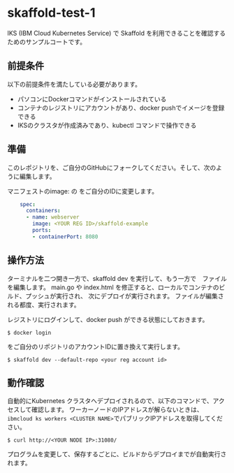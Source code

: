 # skaffold-test-1

IKS (IBM Cloud Kubernetes Service) で Skaffold を利用できることを確認するためのサンプルコートです。


## 前提条件

以下の前提条件を満たしている必要があります。

* パソコンにDockerコマンドがインストールされている
* コンテナのレジストリにアカウントがあり、docker pushでイメージを登録できる
* IKSのクラスタが作成済みであり、kubectl コマンドで操作できる


## 準備

このレポジトリを、ご自分のGitHubにフォークしてください。そして、次のように編集します。

マニフェストのimage: の<YOUR REG ID> をご自分のIDに変更します。

~~~file:k8s-webserver.yaml
    spec:
      containers:
      - name: webserver
        image: <YOUR REG ID>/skaffold-example
        ports:
        - containerPort: 8080
~~~



## 操作方法

ターミナルを二つ開き一方で、skaffold dev を実行して、もう一方で　ファイルを編集します。
main.go や index.html を修正すると、ローカルでコンテナのビルド、プッシュが実行され、
次にデプロイが実行されます。 ファイルが編集される都度、実行されます。


レジストリにログインして、docker push ができる状態にしておきます。

~~~
$ docker login
~~~

<your repo name> をご自分のリポジトリのアカウントIDに置き換えて実行します。

~~~
$ skaffold dev --default-repo <your reg account id>
~~~



## 動作確認

自動的にKubernetes クラスタへデプロイされるので、以下のコマンドで、アクセスして確認します。
ワーカーノードのIPアドレスが解らないときは、`ibmcloud ks workers <CLUSTER NAME>`でパブリックIPアドレスを取得してください。

~~~
$ curl http://<YOUR NODE IP>:31080/
~~~


プログラムを変更して、保存するごとに、ビルドからデプロイまでが自動実行されます。



